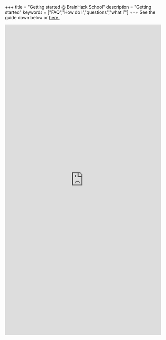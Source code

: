 +++
title = "Getting started @ BrainHack School"
description = "Getting started"
keywords = ["FAQ","How do I","questions","what if"]
+++
See the guide down below or [here.](https://hackmd.io/@openscience/brainhackschool) 

<iframe width="100%" height="1000" src="https://hackmd.io/@openscience/brainhackschool" frameborder="0"></iframe>